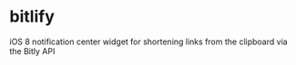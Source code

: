 # bitlify
iOS 8 notification center widget for shortening links from the clipboard via the Bitly API
